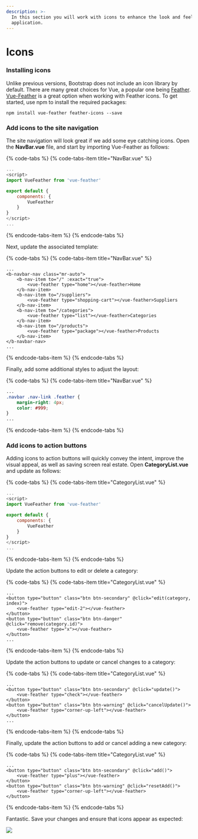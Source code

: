 ```yaml
---
description: >-
  In this section you will work with icons to enhance the look and feel of the
  application.
---
```


# Icons

### Installing icons

Unlike previous versions, Bootstrap does not include an icon library by default. There are many great choices for Vue, a popular one being [Feather](https://feathericons.com/). [Vue-Feather](https://fengyuanchen.github.io/vue-feather/) is a great option when working with Feather icons. To get started, use npm to install the required packages: 

```text
npm install vue-feather feather-icons --save
```

### Add icons to the site navigation

The site navigation will look great if we add some eye catching icons. Open the **NavBar.vue** file, and start by importing Vue-Feather as follows:

{% code-tabs %}
{% code-tabs-item title="NavBar.vue" %}
```javascript
...
<script>
import VueFeather from 'vue-feather'

export default {
    components: {
        VueFeather
    }
}
</script>
...
```
{% endcode-tabs-item %}
{% endcode-tabs %}

Next, update the associated template:

{% code-tabs %}
{% code-tabs-item title="NavBar.vue" %}
```markup
...
<b-navbar-nav class="mr-auto">
    <b-nav-item to="/" :exact="true">
        <vue-feather type="home"></vue-feather>Home
    </b-nav-item>
    <b-nav-item to="/suppliers">
        <vue-feather type="shopping-cart"></vue-feather>Suppliers
    </b-nav-item>
    <b-nav-item to="/categories">
        <vue-feather type="list"></vue-feather>Categories
    </b-nav-item>
    <b-nav-item to="/products">
        <vue-feather type="package"></vue-feather>Products
    </b-nav-item>
</b-navbar-nav>
...
```
{% endcode-tabs-item %}
{% endcode-tabs %}

Finally, add some additional styles to adjust the layout:

{% code-tabs %}
{% code-tabs-item title="NavBar.vue" %}
```css
...
.navbar .nav-link .feather {
    margin-right: 4px;
    color: #999;
}
...
```
{% endcode-tabs-item %}
{% endcode-tabs %}

### Add icons to action buttons

Adding icons to action buttons will quickly convey the intent, improve the visual appeal, as well as saving screen real estate. Open **CategoryList.vue** and update as follows:

{% code-tabs %}
{% code-tabs-item title="CategoryList.vue" %}
```javascript
...
<script>
import VueFeather from 'vue-feather'

export default {
    components: {
        VueFeather
    }
}
</script>
...
```
{% endcode-tabs-item %}
{% endcode-tabs %}

Update the action buttons to edit or delete a category:

{% code-tabs %}
{% code-tabs-item title="CategoryList.vue" %}
```markup
...
<button type="button" class="btn btn-secondary" @click="edit(category, index)">
    <vue-feather type="edit-2"></vue-feather>
</button>
<button type="button" class="btn btn-danger" @click="remove(category.id)">
    <vue-feather type="x"></vue-feather>
</button>
...
```
{% endcode-tabs-item %}
{% endcode-tabs %}

Update the action buttons to update or cancel changes to a category:

{% code-tabs %}
{% code-tabs-item title="CategoryList.vue" %}
```markup
...
<button type="button" class="btn btn-secondary" @click="update()">
    <vue-feather type="check"></vue-feather>
</button>
<button type="button" class="btn btn-warning" @click="cancelUpdate()">
    <vue-feather type="corner-up-left"></vue-feather>                       
</button>
...
```
{% endcode-tabs-item %}
{% endcode-tabs %}

Finally, update the action buttons to add or cancel adding a new category:

{% code-tabs %}
{% code-tabs-item title="CategoryList.vue" %}
```markup
...
<button type="button" class="btn btn-secondary" @click="add()">
    <vue-feather type="plus"></vue-feather>
</button>
<button type="button" class="btn btn-warning" @click="resetAdd()">
    <vue-feather type="corner-up-left"></vue-feather>                            
</button>
```
{% endcode-tabs-item %}
{% endcode-tabs %}

Fantastic. Save your changes and ensure that icons appear as expected:

![](../.gitbook/assets/icons-animation-1.gif)

















